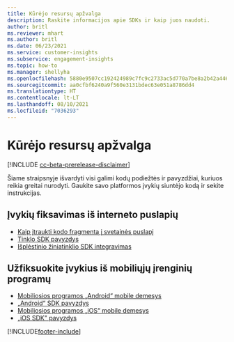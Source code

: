 ```yaml
---
title: Kūrėjo resursų apžvalga
description: Raskite informacijos apie SDKs ir kaip juos naudoti.
author: britl
ms.reviewer: mhart
ms.author: britl
ms.date: 06/23/2021
ms.service: customer-insights
ms.subservice: engagement-insights
ms.topic: how-to
ms.manager: shellyha
ms.openlocfilehash: 5880e9507cc192424989c7fc9c2733ac5d770a7be8a2b42a446ffd8681fa7612
ms.sourcegitcommit: aa0cfbf6240a9f560e3131bdec63e051a8786dd4
ms.translationtype: HT
ms.contentlocale: lt-LT
ms.lasthandoff: 08/10/2021
ms.locfileid: "7036293"
---
```

# <a name="developer-resources-overview"></a>Kūrėjo resursų apžvalga

[!INCLUDE [cc-beta-prerelease-disclaimer](includes/cc-beta-prerelease-disclaimer.md)]

Šiame straipsnyje išvardyti visi galimi kodų podiežtės ir pavyzdžiai, kuriuos reikia greitai nurodyti. Gaukite savo platformos įvykių siuntėjo kodą ir sekite instrukcijas. 

## <a name="capture-events-from-websites"></a>Įvykių fiksavimas iš interneto puslapių

- [Kaip įtraukti kodo fragmentą į svetainės puslapį](instrument-website.md)
- [Tinklo SDK pavyzdys](websdk-sample.md)
- [Išplėstinio žiniatinklio SDK integravimas](advanced-SDK-implementation.md)

## <a name="capture-events-from-mobile-apps"></a>Užfiksuokite įvykius iš mobiliųjų įrenginių programų

- [Mobiliosios programos „Android“ mobile demesys](get-started-android.md)
- [„Android“ SDK pavyzdys](androidsdk-sample.md)
- [Mobiliosios programos „iOS“ mobile demesys](get-started-ios.md)
- [„iOS SDK" pavyzdys](iossdk-sample.md)

[!INCLUDE[footer-include](../includes/footer-banner.md)]